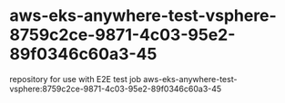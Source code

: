 # aws-eks-anywhere-test-vsphere-8759c2ce-9871-4c03-95e2-89f0346c60a3-45
repository for use with E2E test job aws-eks-anywhere-test-vsphere:8759c2ce-9871-4c03-95e2-89f0346c60a3-45
